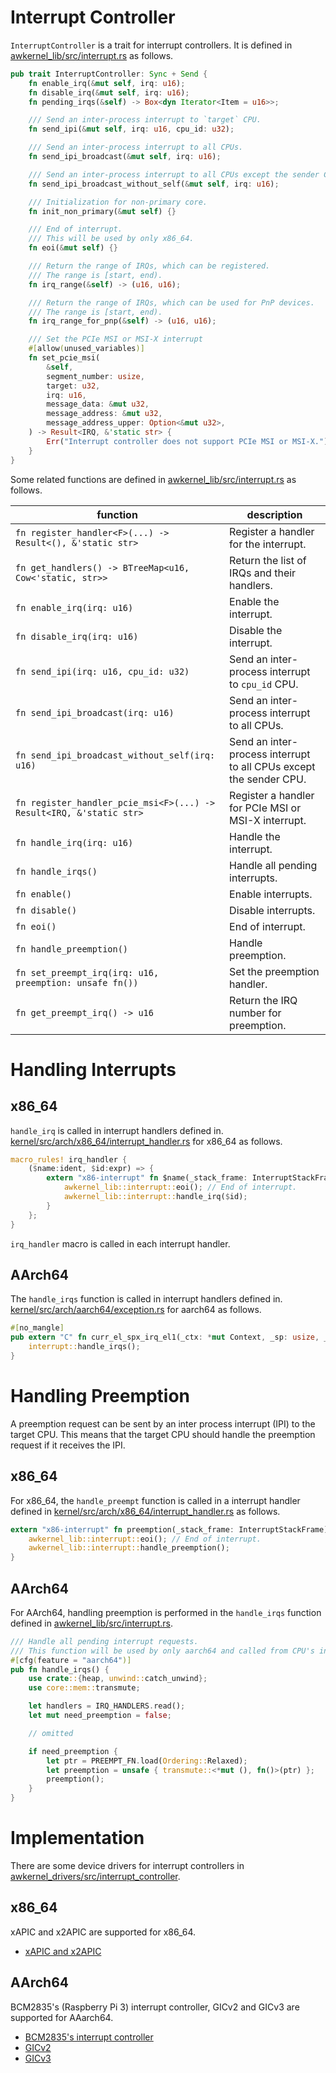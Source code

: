 # Interrupt Controller

`InterruptController` is a trait for interrupt controllers.
It is defined in [awkernel_lib/src/interrupt.rs](https://github.com/tier4/awkernel/blob/main/awkernel_lib/src/interrupt.rs) as follows.

```rust
pub trait InterruptController: Sync + Send {
    fn enable_irq(&mut self, irq: u16);
    fn disable_irq(&mut self, irq: u16);
    fn pending_irqs(&self) -> Box<dyn Iterator<Item = u16>>;

    /// Send an inter-process interrupt to `target` CPU.
    fn send_ipi(&mut self, irq: u16, cpu_id: u32);

    /// Send an inter-process interrupt to all CPUs.
    fn send_ipi_broadcast(&mut self, irq: u16);

    /// Send an inter-process interrupt to all CPUs except the sender CPU.
    fn send_ipi_broadcast_without_self(&mut self, irq: u16);

    /// Initialization for non-primary core.
    fn init_non_primary(&mut self) {}

    /// End of interrupt.
    /// This will be used by only x86_64.
    fn eoi(&mut self) {}

    /// Return the range of IRQs, which can be registered.
    /// The range is [start, end).
    fn irq_range(&self) -> (u16, u16);

    /// Return the range of IRQs, which can be used for PnP devices.
    /// The range is [start, end).
    fn irq_range_for_pnp(&self) -> (u16, u16);

    /// Set the PCIe MSI or MSI-X interrupt
    #[allow(unused_variables)]
    fn set_pcie_msi(
        &self,
        segment_number: usize,
        target: u32,
        irq: u16,
        message_data: &mut u32,
        message_address: &mut u32,
        message_address_upper: Option<&mut u32>,
    ) -> Result<IRQ, &'static str> {
        Err("Interrupt controller does not support PCIe MSI or MSI-X.")
    }
}
```

Some related functions are defined in [awkernel_lib/src/interrupt.rs](https://github.com/tier4/awkernel/blob/main/awkernel_lib/src/interrupt.rs) as follows.

|  function             | description |
|-----------------------|-------------|
| `fn register_handler<F>(...) -> Result<(), &'static str>` | Register a handler for the interrupt. |
| `fn get_handlers() -> BTreeMap<u16, Cow<'static, str>>` | Return the list of IRQs and their handlers. |
| `fn enable_irq(irq: u16)` | Enable the interrupt. |
| `fn disable_irq(irq: u16)` | Disable the interrupt. |
| `fn send_ipi(irq: u16, cpu_id: u32)` | Send an inter-process interrupt to `cpu_id` CPU. |
| `fn send_ipi_broadcast(irq: u16)` | Send an inter-process interrupt to all CPUs. |
| `fn send_ipi_broadcast_without_self(irq: u16)` | Send an inter-process interrupt to all CPUs except the sender CPU. |
| `fn register_handler_pcie_msi<F>(...) -> Result<IRQ, &'static str>` | Register a handler for PCIe MSI or MSI-X interrupt. |
| `fn handle_irq(irq: u16)` | Handle the interrupt. |
| `fn handle_irqs()` | Handle all pending interrupts. |
| `fn enable()` | Enable interrupts. |
| `fn disable()` | Disable interrupts. |
| `fn eoi()` | End of interrupt. |
| `fn handle_preemption()` | Handle preemption. |
| `fn set_preempt_irq(irq: u16, preemption: unsafe fn())` | Set the preemption handler. |
| `fn get_preempt_irq() -> u16`| Return the IRQ number for preemption. |

# Handling Interrupts

## x86_64

`handle_irq` is called in interrupt handlers defined in.
[kernel/src/arch/x86_64/interrupt_handler.rs](https://github.com/tier4/awkernel/blob/main/kernel/src/arch/x86_64/interrupt_handler.rs) for x86_64 as follows.

```rust
macro_rules! irq_handler {
    ($name:ident, $id:expr) => {
        extern "x86-interrupt" fn $name(_stack_frame: InterruptStackFrame) {
            awkernel_lib::interrupt::eoi(); // End of interrupt.
            awkernel_lib::interrupt::handle_irq($id);
        }
    };
}
```

`irq_handler` macro is called in each interrupt handler.

## AArch64

The `handle_irqs` function is called in interrupt handlers defined in.
[kernel/src/arch/aarch64/exception.rs](https://github.com/tier4/awkernel/blob/main/kernel/src/arch/aarch64/exception.rs) for aarch64 as follows.

```rust
#[no_mangle]
pub extern "C" fn curr_el_spx_irq_el1(_ctx: *mut Context, _sp: usize, _esr: usize) {
    interrupt::handle_irqs();
}
```

# Handling Preemption

A preemption request can be sent by an inter process interrupt (IPI) to the target CPU.
This means that the target CPU should handle the preemption request if it receives the IPI.

## x86_64

For x86_64, the `handle_preempt` function is called in a interrupt handler defined in
[kernel/src/arch/x86_64/interrupt_handler.rs](https://github.com/tier4/awkernel/blob/main/kernel/src/arch/x86_64/interrupt_handler.rs) as follows.

```rust
extern "x86-interrupt" fn preemption(_stack_frame: InterruptStackFrame) {
    awkernel_lib::interrupt::eoi(); // End of interrupt.
    awkernel_lib::interrupt::handle_preemption();
}
```

## AArch64

For AArch64, handling preemption is performed in the `handle_irqs` function defined in
[awkernel_lib/src/interrupt.rs](https://github.com/tier4/awkernel/blob/main/awkernel_lib/src/interrupt.rs).

```rust
/// Handle all pending interrupt requests.
/// This function will be used by only aarch64 and called from CPU's interrupt handlers.
#[cfg(feature = "aarch64")]
pub fn handle_irqs() {
    use crate::{heap, unwind::catch_unwind};
    use core::mem::transmute;

    let handlers = IRQ_HANDLERS.read();
    let mut need_preemption = false;

    // omitted

    if need_preemption {
        let ptr = PREEMPT_FN.load(Ordering::Relaxed);
        let preemption = unsafe { transmute::<*mut (), fn()>(ptr) };
        preemption();
    }
}
```


# Implementation

There are some device drivers for interrupt controllers in [awkernel_drivers/src/interrupt_controller](https://github.com/tier4/awkernel/tree/main/awkernel_drivers/src/interrupt_controller).

## x86_64

xAPIC and x2APIC are supported for x86_64.

- [xAPIC and x2APIC](https://github.com/tier4/awkernel/blob/main/awkernel_drivers/src/interrupt_controller/apic.rs)


## AArch64

BCM2835's (Raspberry Pi 3) interrupt controller, GICv2 and GICv3 are supported for AAarch64.

- [BCM2835's interrupt controller](https://github.com/tier4/awkernel/tree/main/awkernel_drivers/src/interrupt_controller/bcm2835.rs)
- [GICv2](https://github.com/tier4/awkernel/tree/main/awkernel_drivers/src/interrupt_controller/gicv2.rs)
- [GICv3](https://github.com/tier4/awkernel/tree/main/awkernel_drivers/src/interrupt_controller/gicv3.rs)
